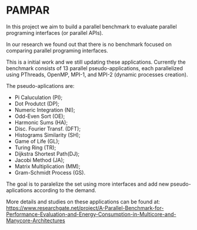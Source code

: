 # PAMPAR
In this project we aim to build a parallel benchmark to evaluate parallel programing interfaces (or parallel APIs).

In our research we found out that there is no benchmark focused on comparing parallel programing interfaces.

This is a initial work and we still updating these applications. Currently the benchmark consists of 13 parallel pseudo-applications, each parallelized using PThreads, OpenMP, MPI-1, and MPI-2 (dynamic processes creation).

The pseudo-aplications are:
  - Pi Caluculation       (PI);
  - Dot Produtct          (DP);
  - Numeric Integration   (NI);
  - Odd-Even Sort         (OE);
  - Harmonic Sums         (HA);
  - Disc. Fourier Transf. (DFT);
  - Histograms Similarity (SH);
  - Game of Life          (GL);
  - Turing Ring           (TR);
  - Dijkstra Shortest Path(DJ);
  - Jacobi Method         (JA);
  - Matrix Multiplication (MM);
  - Gram-Schmidt Process  (GS).

The goal is to paralelize the set using more interfaces and add new pseudo-aplications according to the demand.

More details and studies on these applications can be found at: https://www.researchgate.net/project/A-Parallel-Benchmark-for-Performance-Evaluation-and-Energy-Consumption-in-Multicore-and-Manycore-Architectures
